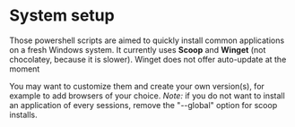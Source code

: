 # System setup

Those powershell scripts are aimed to quickly install common applications on a fresh Windows system. It currently uses **Scoop** and **Winget** (not chocolatey, because it is slower). Winget does not offer auto-update at the moment

You may want to customize them and create your own version(s), for example to add browsers of your choice. *Note:* if you do not want to install an application of every sessions, remove the "--global" option for scoop installs.
